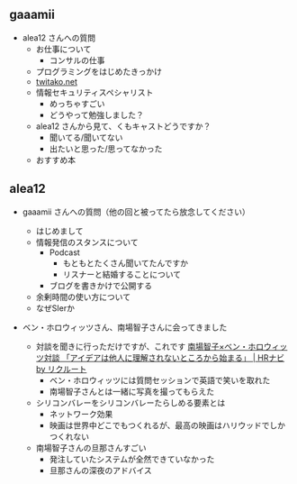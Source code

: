 ## gaaamii

- alea12 さんへの質問
  - お仕事について
    - コンサルの仕事
  - プログラミングをはじめたきっかけ
  - [twitako.net](http://twitako.net/)
  - 情報セキュリティスペシャリスト
    - めっちゃすごい
    - どうやって勉強しました？
  - alea12 さんから見て、くもキャストどうですか？
    - 聞いてる/聞いてない
    - 出たいと思った/思ってなかった
  - おすすめ本

## alea12

- gaaamii さんへの質問（他の回と被ってたら放念してください）
  - はじめまして
  - 情報発信のスタンスについて
    - Podcast
      - もともとたくさん聞いてたんですか
      - リスナーと結婚することについて
    - ブログを書きかけで公開する
  - 余剰時間の使い方について
  - なぜSIerか

- ベン・ホロウィッツさん、南場智子さんに会ってきました
  - 対談を聞きに行っただけですが、これです [南場智子×ベン・ホロウィッツ対談 「アイデアは他人に理解されないところから始まる」 | HRナビ by リクルート](http://hrnabi.com/2015/09/10/9264/)
    - ベン・ホロウィッツには質問セッションで英語で笑いを取れた
    - 南場智子さんとは一緒に写真を撮ってもらえた
  - シリコンバレーをシリコンバレーたらしめる要素とは
    - ネットワーク効果
    - 映画は世界中どこでもつくれるが、最高の映画はハリウッドでしかつくれない
  - 南場智子さんの旦那さんすごい
    - 発注していたシステムが全然できていなかった
    - 旦那さんの深夜のアドバイス
